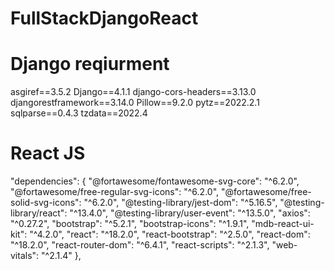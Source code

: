 # FullStackDjangoReact
# Django reqiurment

asgiref==3.5.2
Django==4.1.1
django-cors-headers==3.13.0
djangorestframework==3.14.0
Pillow==9.2.0
pytz==2022.2.1
sqlparse==0.4.3
tzdata==2022.4

# React JS

"dependencies": {
    "@fortawesome/fontawesome-svg-core": "^6.2.0",
    "@fortawesome/free-regular-svg-icons": "^6.2.0",
    "@fortawesome/free-solid-svg-icons": "^6.2.0",
    "@testing-library/jest-dom": "^5.16.5",
    "@testing-library/react": "^13.4.0",
    "@testing-library/user-event": "^13.5.0",
    "axios": "^0.27.2",
    "bootstrap": "^5.2.1",
    "bootstrap-icons": "^1.9.1",
    "mdb-react-ui-kit": "^4.2.0",
    "react": "^18.2.0",
    "react-bootstrap": "^2.5.0",
    "react-dom": "^18.2.0",
    "react-router-dom": "^6.4.1",
    "react-scripts": "^2.1.3",
    "web-vitals": "^2.1.4"
  },

